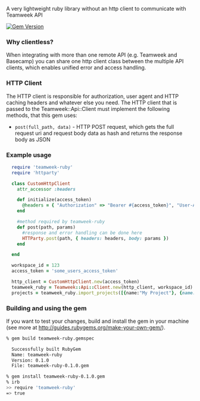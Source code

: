 A very lightweight ruby library without an http client to communicate with Teamweek API

[![Gem Version](https://badge.fury.io/rb/teamweek-ruby.svg)](http://badge.fury.io/rb/teamweek-ruby)


### Why clientless?

When integrating with more than one remote API (e.g. Teamweek and Basecamp) you
can share one http client class between the multiple API clients, which enables
unified error and access handling.

### HTTP Client

The HTTP client is responsible for authorization, user agent and HTTP caching headers and whatever else you need.
The HTTP client that is passed to the Teamweek::Api::Client must implement the following methods, that this gem uses:
  * ```post(full_path, data)``` - HTTP POST request, which gets the full request uri and request body data as hash and returns the response body as JSON

### Example usage

```ruby
  require 'teamweek-ruby'
  require 'httparty'

  class CustomHttpClient
    attr_accessor :headers

    def initialize(access_token)
      @headers = { "Authorization" => "Bearer #{access_token}", "User-Agent"  => "Teamweek Ruby" }
    end

    #method required by teamweek-ruby
    def post(path, params)
      #response and error handling can be done here
      HTTParty.post(path, { headers: headers, body: params })
    end

  end

  workspace_id = 123
  access_token = 'some_users_access_token'

  http_client = CustomHttpClient.new(access_token)
  teamweek_ruby = Teamweek::Api::Client.new(http_client, workspace_id)
  projects = teamweek_ruby.import_projects([{name:"My Project"}, {name: "Another project"}])
```

### Building and using the gem

If you want to test your changes, build and install the gem in your machine (see more at http://guides.rubygems.org/make-your-own-gem/).

```sh
% gem build teamweek-ruby.gemspec

  Successfully built RubyGem
  Name: teamweek-ruby
  Version: 0.1.0
  File: teamweek-ruby-0.1.0.gem

% gem install teamweek-ruby-0.1.0.gem
% irb
>> require 'teamweek-ruby'
=> true

```